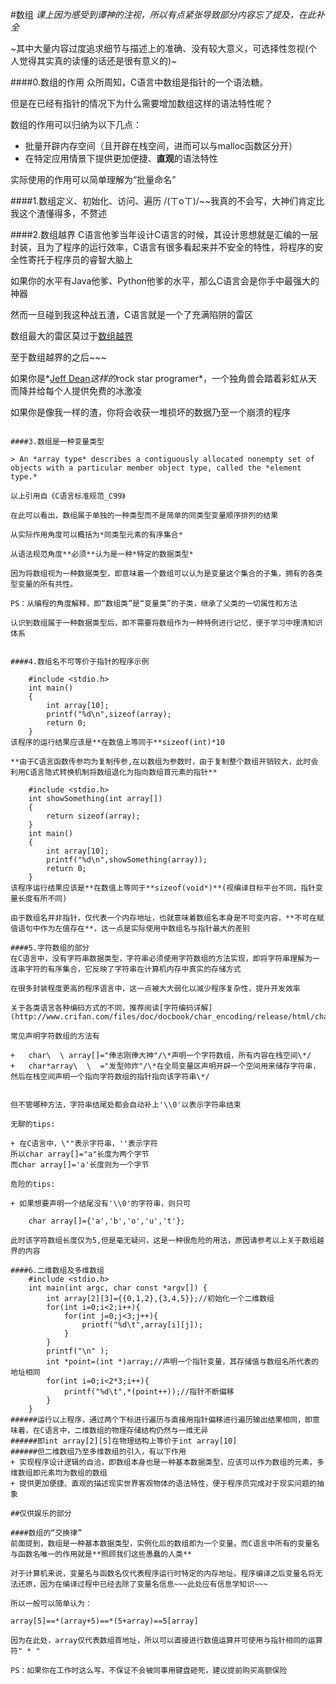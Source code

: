 #数组
*课上因为感受到谭神的注视，所以有点紧张导致部分内容忘了提及，在此补全*

~其中大量内容过度追求细节与描述上的准确、没有较大意义，可选择性忽视(个人觉得其实真的读懂的话还是很有意义的)~

####0.数组的作用
众所周知，C语言中数组是指针的一个语法糖。

但是在已经有指针的情况下为什么需要增加数组这样的语法特性呢？

数组的作用可以归纳为以下几点：

+ 批量开辟内存空间（且开辟在栈空间，进而可以与malloc函数区分开）
+ 在特定应用情景下提供更加便捷、**直观**的语法特性

实际使用的作用可以简单理解为“批量命名”

####1.数组定义、初始化、访问、遍历
/(ㄒoㄒ)/~~我真的不会写，大神们肯定比我这个渣懂得多，不赘述

####2.数组越界
C语言他爹当年设计C语言的时候，其设计思想就是汇编的一层封装，且为了程序的运行效率，C语言有很多看起来并不安全的特性，将程序的安全性寄托于程序员的睿智大脑上

如果你的水平有Java他爹、Python他爹的水平，那么C语言会是你手中最强大的神器

然而一旦碰到我这种战五渣，C语言就是一个了充满陷阱的雷区

数组最大的雷区莫过于[数组越界](http://codecloud.net/c-2-2106.html)

至于数组越界的之后\~~~

如果你是*[Jeff Dean](https://en.wikipedia.org/wiki/Jeff_Dean)*这样的*rock star programer*，一个独角兽会踏着彩虹从天而降并给每个人提供免费的冰激凌

如果你是像我一样的渣，你将会收获一堆损坏的数据乃至一个崩溃的程序

~~~根据SCP基金会一份秘密档案记载，无法排除排除你的电脑会大叫一声“德玛西亚”然后跳入草丛并单挑大龙的可能~~~

####3.数组是一种变量类型

> An *array type* describes a contiguously allocated nonempty set of objects with a particular member object type, called the *element type.*

以上引用自《C语言标准规范_C99》

在此可以看出，数组属于单独的一种类型而不是简单的同类型变量顺序排列的结果

从实际作用角度可以概括为*同类型元素的有序集合*

从语法规范角度**必须**认为是一种*特定的数据类型*

因为将数组视为一种数据类型，即意味着一个数组可以认为是变量这个集合的子集，拥有的各类型变量的所有共性。

PS：从编程的角度解释，即“数组类”是“变量类”的子类，继承了父类的一切属性和方法

认识到数组属于一种数据类型后，即不需要将数组作为一种特例进行记忆，便于学习中理清知识体系


####4.数组名不可等价于指针的程序示例

	#include <stdio.h>
	int main()
	{
		int array[10];
		printf("%d\n",sizeof(array);
		return 0;
	}
该程序的运行结果应该是**在数值上等同于**sizeof(int)*10

**由于C语言函数传参均为复制传参,在以数组为参数时，由于复制整个数组开销较大，此时会利用C语言隐式转换机制将数组退化为指向数组首元素的指针**

	#include <stdio.h>
	int showSomething(int array[])
	{
		return sizeof(array);
	}
	int main()
	{
		int array[10];
		printf("%d\n",showSomething(array));
		return 0;
	}
该程序运行结果应该是**在数值上等同于**sizeof(void*)**(视编译目标平台不同，指针变量长度有所不同)

由于数组名并非指针，仅代表一个内存地址，也就意味着数组名本身是不可变内容，**不可在赋值语句中作为左值存在**，这一点是实际使用中数组名与指针最大的差别

####5.字符数组的部分
在C语言中，没有字符串数据类型，字符串必须使用字符数组的方法实现，即将字符串理解为一连串字符的有序集合，它反映了字符串在计算机内存中真实的存储方式

在很多封装程度更高的程序语言中，这一点被大大弱化以减少程序复杂性，提升开发效率

关于各类语言各种编码方式的不同，推荐阅读[字符编码详解](http://www.crifan.com/files/doc/docbook/char_encoding/release/html/char_encoding.html)

常见声明字符数组的方法有

+	char\  \ array[]="俸志刚俸大神"/\*声明一个字符数组，所有内容在栈空间\*/
+	char*array\  \  ="发型帅炸"/\*在全局变量区声明开辟一个空间用来储存字符串，然后在栈空间声明一个指向字符数组的指针指向该字符串\*/


但不管哪种方法，字符串结尾处都会自动补上'\\0'以表示字符串结束

无聊的tips:

+ 在C语言中，\""表示字符串，''表示字符   
所以char array[]="a"长度为两个字节   
而char array[]='a'长度则为一个字节

危险的tips:

+ 如果想要声明一个结尾没有'\\0'的字符串，则只可

	char array[]={'a','b','o','u','t'};

此时该字符数组长度仅为5,但是毫无疑问，这是一种很危险的用法，原因请参考以上关于数组越界的内容

####6.二维数组及多维数组
	#include <stdio.h>
	int main(int argc, char const *argv[]) {
		int array[2][3]={{0,1,2},{3,4,5}};//初始化一个二维数组
		for(int i=0;i<2;i++){
			for(int j=0;j<3;j++){
				printf("%d\t",array[i][j]);
			}
		}
		printf("\n" );
		int *point=(int *)array;//声明一个指针变量，其存储值与数组名所代表的地址相同
		for(int i=0;i<2*3;i++){
			printf("%d\t",*(point++));//指针不断偏移
		}
	}
######运行以上程序，通过两个下标进行遍历与直接用指针偏移进行遍历输出结果相同，即意味着，在C语言中，二维数组的物理存储结构仍然与一维无异
######即int array[2][5]在物理结构上等价于int array[10]
######但二维数组乃至多维数组的引入，有以下作用
+ 实现程序设计逻辑的自洽，即数组本身也是一种基本数据类型，应该可以作为数组的元素，多维数组即元素均为数组的数组
+ 提供更加便捷、直观的描述现实世界客观物体的语法特性，便于程序员完成对于现实问题的抽象

##仅供娱乐的部分

####数组的“交换律”
前面提到，数组是一种基本数据类型，实例化后的数组即为一个变量。而C语言中所有的变量名与函数名唯一的作用就是**照顾我们这些愚蠢的人类**

对于计算机来说，变量名与函数名仅代表程序运行时特定的内存地址。程序编译之后变量名将无法还原，因为在编译过程中已经去除了变量名信息~~~此处应有信息学知识~~~

所以一般可以简单认为：

array[5]==*(array+5)==*(5+array)==5[array]

因为在此处，array仅代表数组首地址，所以可以直接进行数值运算并可使用与指针相同的运算符" * "

PS：如果你在工作时这么写，不保证不会被同事用键盘砸死，建议提前购买高额保险